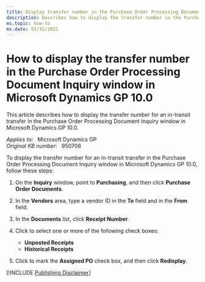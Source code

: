 ```yaml
---
title: Display transfer number in the Purchase Order Processing Document Inquiry window
description: Describes how to display the transfer number in the Purchase Order Processing Document Inquiry window in Microsoft Dynamics GP 10.0.
ms.topic: how-to
ms.date: 03/31/2021
---
```

# How to display the transfer number in the Purchase Order Processing Document Inquiry window in Microsoft Dynamics GP 10.0

This article describes how to display the transfer number for an in-transit transfer in the Purchase Order Processing Document Inquiry window in Microsoft Dynamics GP 10.0.

_Applies to:_ &nbsp; Microsoft Dynamics GP  
_Original KB number:_ &nbsp; 950708

To display the transfer number for an in-transit transfer in the Purchase Order Processing Document Inquiry window in Microsoft Dynamics GP 10.0, follow these steps:

1. On the **Inquiry** window, point to **Purchasing**, and then click **Purchase Order Documents**.
2. In the **Vendors** area, type a vendor ID in the **To** field and in the **From** field.
3. In the **Documents** list, click **Receipt Number**.
4. Click to select one or more of the following check boxes:

    - **Unposted Receipts**
    - **Historical Receipts**
5. Click to mark the **Assigned PO** check box, and then click **Redisplay**.

[!INCLUDE [Publishing Disclaimer](../../includes/publishing-disclaimer.md)]
